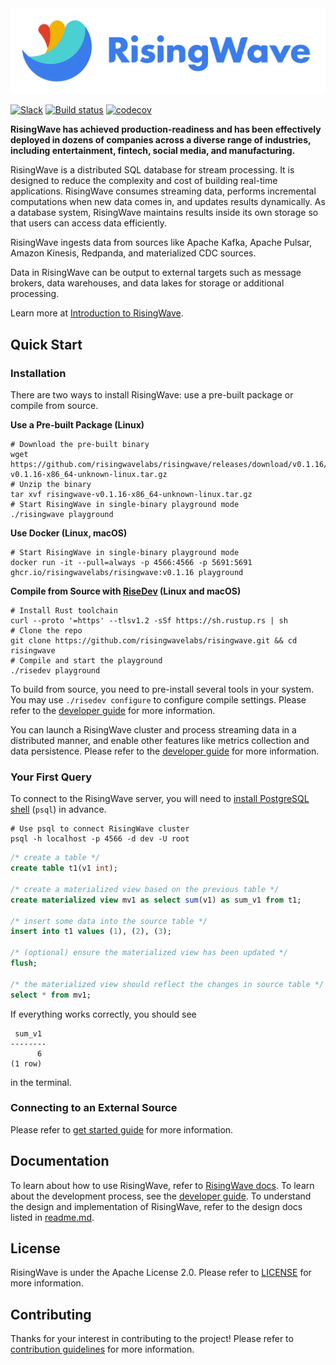 <picture>
<img src='./docs/images/logo-title.svg' alt='RisingWave Logo' style='visibility:visible'>
</picture>

[![Slack](https://badgen.net/badge/Slack/Join%20RisingWave/0abd59?icon=slack)](https://join.slack.com/t/risingwave-community/shared_invite/zt-120rft0mr-d8uGk3d~NZiZAQWPnElOfw)
[![Build status](https://badge.buildkite.com/9394d2bca0f87e2e97aa78b25f765c92d4207c0b65e7f6648f.svg)](https://buildkite.com/risingwavelabs/main)
[![codecov](https://codecov.io/gh/risingwavelabs/risingwave/branch/main/graph/badge.svg?token=EB44K9K38B)](https://codecov.io/gh/risingwavelabs/risingwave)

**RisingWave has achieved production-readiness and has been effectively deployed in dozens of companies across a diverse range of industries, including entertainment, fintech, social media, and manufacturing.**

RisingWave is a distributed SQL database for stream processing. It is designed to reduce the complexity and cost of building real-time applications. RisingWave consumes streaming data, performs incremental computations when new data comes in, and updates results dynamically. As a database system, RisingWave maintains results inside its own storage so that users can access data efficiently.

RisingWave ingests data from sources like Apache Kafka, Apache Pulsar, Amazon Kinesis, Redpanda, and materialized CDC sources.

Data in RisingWave can be output to external targets such as message brokers, data warehouses, and data lakes for storage or additional processing.

Learn more at [Introduction to RisingWave](https://www.risingwave.dev/docs/current/intro/).

## Quick Start

### Installation

There are two ways to install RisingWave: use a pre-built package or compile from source.

**Use a Pre-built Package (Linux)**

```shell
# Download the pre-built binary
wget https://github.com/risingwavelabs/risingwave/releases/download/v0.1.16/risingwave-v0.1.16-x86_64-unknown-linux.tar.gz
# Unzip the binary
tar xvf risingwave-v0.1.16-x86_64-unknown-linux.tar.gz
# Start RisingWave in single-binary playground mode
./risingwave playground
```

**Use Docker (Linux, macOS)**

```shell
# Start RisingWave in single-binary playground mode
docker run -it --pull=always -p 4566:4566 -p 5691:5691 ghcr.io/risingwavelabs/risingwave:v0.1.16 playground
```

**Compile from Source with [RiseDev](docs/developer-guide.md#set-up-the-development-environment) (Linux and macOS)**

```shell
# Install Rust toolchain
curl --proto '=https' --tlsv1.2 -sSf https://sh.rustup.rs | sh
# Clone the repo
git clone https://github.com/risingwavelabs/risingwave.git && cd risingwave
# Compile and start the playground
./risedev playground
```

To build from source, you need to pre-install several tools in your system. You may use `./risedev configure` to configure compile settings. Please refer to the [developer guide](docs/developer-guide.md) for more information.

You can launch a RisingWave cluster and process streaming data in a distributed manner, and enable other features like metrics collection and data persistence. Please refer to the [developer guide](docs/developer-guide.md) for more information.

### Your First Query

To connect to the RisingWave server, you will need to [install PostgreSQL shell](docs/developer-guide.md#set-up-the-development-environment) (`psql`) in advance.

```shell
# Use psql to connect RisingWave cluster
psql -h localhost -p 4566 -d dev -U root
```

```sql
/* create a table */
create table t1(v1 int);

/* create a materialized view based on the previous table */
create materialized view mv1 as select sum(v1) as sum_v1 from t1;

/* insert some data into the source table */
insert into t1 values (1), (2), (3);

/* (optional) ensure the materialized view has been updated */
flush;

/* the materialized view should reflect the changes in source table */
select * from mv1;
```

If everything works correctly, you should see

```
 sum_v1
--------
      6
(1 row)
```

in the terminal.

### Connecting to an External Source

Please refer to [get started guide](https://www.risingwave.dev/docs/current/get-started/) for more information.

## Documentation

To learn about how to use RisingWave, refer to [RisingWave docs](https://www.risingwave.dev/). To learn about the development process, see the [developer guide](docs/developer-guide.md). To understand the design and implementation of RisingWave, refer to the design docs listed in [readme.md](docs/README.md).

## License

RisingWave is under the Apache License 2.0. Please refer to [LICENSE](LICENSE) for more information.

## Contributing

Thanks for your interest in contributing to the project! Please refer to [contribution guidelines](CONTRIBUTING.md) for more information.
